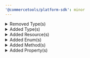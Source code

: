```yaml
---
'@commercetools/platform-sdk': minor
---
```


<details>
<summary>Removed Type(s)</summary>

- :warning: removed type `CustomerMessagePayload`
</details>

<details>
<summary>Added Type(s)</summary>

- added type `ApprovalFlow`
- added type `ApprovalFlowApproval`
- added type `ApprovalFlowApproveAction`
- added type `ApprovalFlowPagedQueryResponse`
- added type `ApprovalFlowRejectAction`
- added type `ApprovalFlowRejection`
- added type `ApprovalFlowStatus`
- added type `ApprovalFlowUpdate`
- added type `ApprovalFlowUpdateAction`
- added type `ApprovalRule`
- added type `ApprovalRuleDraft`
- added type `ApprovalRulePagedQueryResponse`
- added type `ApprovalRuleSetApproversAction`
- added type `ApprovalRuleSetDescriptionAction`
- added type `ApprovalRuleSetKeyAction`
- added type `ApprovalRuleSetNameAction`
- added type `ApprovalRuleSetPredicateAction`
- added type `ApprovalRuleSetRequestersAction`
- added type `ApprovalRuleSetStatusAction`
- added type `ApprovalRuleStatus`
- added type `ApprovalRuleUpdate`
- added type `ApprovalRuleUpdateAction`
- added type `ApproverConjunction`
- added type `ApproverConjunctionDraft`
- added type `ApproverDisjunction`
- added type `ApproverDisjunctionDraft`
- added type `ApproverHierarchy`
- added type `ApproverHierarchyDraft`
- added type `RuleApprover`
- added type `RuleApproverDraft`
- added type `RuleRequester`
- added type `RuleRequesterDraft`
- added type `CartDiscountTotalPriceTarget`
- added type `DiscountOnTotalPrice`
- added type `DiscountedTotalPricePortion`
- added type `CustomerEmailTokenReference`
- added type `CustomerPasswordTokenReference`
- added type `ApprovalFlowApprovedMessage`
- added type `ApprovalFlowCompletedMessage`
- added type `ApprovalFlowCreatedMessage`
- added type `ApprovalFlowRejectedMessage`
- added type `ApprovalRuleApproversSetMessage`
- added type `ApprovalRuleCreatedMessage`
- added type `ApprovalRuleDescriptionSetMessage`
- added type `ApprovalRuleKeySetMessage`
- added type `ApprovalRuleNameSetMessage`
- added type `ApprovalRulePredicateSetMessage`
- added type `ApprovalRuleRequestersSetMessage`
- added type `ApprovalRuleStatusSetMessage`
- added type `BusinessUnitAddressCustomFieldAddedMessage`
- added type `BusinessUnitAddressCustomFieldChangedMessage`
- added type `BusinessUnitAddressCustomFieldRemovedMessage`
- added type `BusinessUnitAddressCustomTypeRemovedMessage`
- added type `BusinessUnitAddressCustomTypeSetMessage`
- added type `BusinessUnitCustomFieldAddedMessage`
- added type `BusinessUnitCustomFieldChangedMessage`
- added type `BusinessUnitCustomFieldRemovedMessage`
- added type `BusinessUnitCustomTypeRemovedMessage`
- added type `BusinessUnitCustomTypeSetMessage`
- added type `CustomerEmailTokenCreatedMessage`
- added type `CustomerGroupCustomFieldAddedMessage`
- added type `CustomerGroupCustomFieldChangedMessage`
- added type `CustomerGroupCustomFieldRemovedMessage`
- added type `CustomerGroupCustomTypeRemovedMessage`
- added type `CustomerGroupCustomTypeSetMessage`
- added type `CustomerPasswordTokenCreatedMessage`
- added type `ApprovalFlowApprovedMessagePayload`
- added type `ApprovalFlowCompletedMessagePayload`
- added type `ApprovalFlowCreatedMessagePayload`
- added type `ApprovalFlowRejectedMessagePayload`
- added type `ApprovalRuleApproversSetMessagePayload`
- added type `ApprovalRuleCreatedMessagePayload`
- added type `ApprovalRuleDescriptionSetMessagePayload`
- added type `ApprovalRuleKeySetMessagePayload`
- added type `ApprovalRuleNameSetMessagePayload`
- added type `ApprovalRulePredicateSetMessagePayload`
- added type `ApprovalRuleRequestersSetMessagePayload`
- added type `ApprovalRuleStatusSetMessagePayload`
- added type `BusinessUnitAddressCustomFieldAddedMessagePayload`
- added type `BusinessUnitAddressCustomFieldChangedMessagePayload`
- added type `BusinessUnitAddressCustomFieldRemovedMessagePayload`
- added type `BusinessUnitAddressCustomTypeRemovedMessagePayload`
- added type `BusinessUnitAddressCustomTypeSetMessagePayload`
- added type `BusinessUnitCustomFieldAddedMessagePayload`
- added type `BusinessUnitCustomFieldChangedMessagePayload`
- added type `BusinessUnitCustomFieldRemovedMessagePayload`
- added type `BusinessUnitCustomTypeRemovedMessagePayload`
- added type `BusinessUnitCustomTypeSetMessagePayload`
- added type `CustomerEmailTokenCreatedMessagePayload`
- added type `CustomerGroupCustomFieldAddedMessagePayload`
- added type `CustomerGroupCustomFieldChangedMessagePayload`
- added type `CustomerGroupCustomFieldRemovedMessagePayload`
- added type `CustomerGroupCustomTypeRemovedMessagePayload`
- added type `CustomerGroupCustomTypeSetMessagePayload`
- added type `CustomerPasswordTokenCreatedMessagePayload`
</details>

<details>
<summary>Added Resource(s)</summary>

- added resource `/{projectKey}/as-associate/{associateId}/in-business-unit/key={businessUnitKey}/approval-rules`
- added resource `/{projectKey}/as-associate/{associateId}/in-business-unit/key={businessUnitKey}/approval-flows`
- added resource `/{projectKey}/as-associate/{associateId}/in-business-unit/key={businessUnitKey}/approval-rules/{ID}`
- added resource `/{projectKey}/as-associate/{associateId}/in-business-unit/key={businessUnitKey}/approval-rules/key={key}`
- added resource `/{projectKey}/as-associate/{associateId}/in-business-unit/key={businessUnitKey}/approval-flows/{ID}`
</details>

<details>
<summary>Added Enum(s)</summary>

- added enum `CreateApprovalRules` to type `Permission`
- added enum `UpdateApprovalRules` to type `Permission`
- added enum `UpdateApprovalFlows` to type `Permission`
- added enum `approval-flow` to type `ReferenceTypeId`
- added enum `approval-rule` to type `ReferenceTypeId`
- added enum `customer-email-token` to type `ReferenceTypeId`
- added enum `customer-password-token` to type `ReferenceTypeId`
- added enum `approval-flow` to type `ChangeSubscriptionResourceTypeId`
- added enum `approval-rule` to type `ChangeSubscriptionResourceTypeId`
- added enum `approval-flow` to type `MessageSubscriptionResourceTypeId`
- added enum `approval-rule` to type `MessageSubscriptionResourceTypeId`
- added enum `customer-email-token` to type `MessageSubscriptionResourceTypeId`
- added enum `customer-group` to type `MessageSubscriptionResourceTypeId`
- added enum `customer-password-token` to type `MessageSubscriptionResourceTypeId`
</details>

<details>
<summary>Added Method(s)</summary>

- added method `apiRoot.withProjectKey().head()`
- added method `apiRoot.withProjectKey().associateRoles().head()`
- added method `apiRoot.withProjectKey().businessUnits().head()`
- added method `apiRoot.withProjectKey().categories().head()`
- added method `apiRoot.withProjectKey().carts().head()`
- added method `apiRoot.withProjectKey().cartDiscounts().head()`
- added method `apiRoot.withProjectKey().channels().head()`
- added method `apiRoot.withProjectKey().customers().head()`
- added method `apiRoot.withProjectKey().customerGroups().head()`
- added method `apiRoot.withProjectKey().customObjects().head()`
- added method `apiRoot.withProjectKey().discountCodes().head()`
- added method `apiRoot.withProjectKey().inventory().head()`
- added method `apiRoot.withProjectKey().messages().head()`
- added method `apiRoot.withProjectKey().orders().head()`
- added method `apiRoot.withProjectKey().payments().head()`
- added method `apiRoot.withProjectKey().productDiscounts().head()`
- added method `apiRoot.withProjectKey().productProjections().head()`
- added method `apiRoot.withProjectKey().productSelections().head()`
- added method `apiRoot.withProjectKey().quotes().head()`
- added method `apiRoot.withProjectKey().quoteRequests().head()`
- added method `apiRoot.withProjectKey().stagedQuotes().head()`
- added method `apiRoot.withProjectKey().reviews().head()`
- added method `apiRoot.withProjectKey().shippingMethods().head()`
- added method `apiRoot.withProjectKey().shoppingLists().head()`
- added method `apiRoot.withProjectKey().states().head()`
- added method `apiRoot.withProjectKey().subscriptions().head()`
- added method `apiRoot.withProjectKey().taxCategories().head()`
- added method `apiRoot.withProjectKey().types().head()`
- added method `apiRoot.withProjectKey().zones().head()`
- added method `apiRoot.withProjectKey().extensions().head()`
- added method `apiRoot.withProjectKey().apiClients().head()`
- added method `apiRoot.withProjectKey().stores().head()`
- added method `apiRoot.withProjectKey().standalonePrices().head()`
- added method `apiRoot.withProjectKey().attributeGroups().head()`
- added method `apiRoot.withProjectKey().asAssociate().withAssociateIdValue().businessUnits().head()`
- added method `apiRoot.withProjectKey().asAssociate().withAssociateIdValue().businessUnits().withKey().head()`
- added method `apiRoot.withProjectKey().asAssociate().withAssociateIdValue().businessUnits().withId().head()`
- added method `apiRoot.withProjectKey().asAssociate().withAssociateIdValue().inBusinessUnitKeyWithBusinessUnitKeyValue().approvalRules().get()`
- added method `apiRoot.withProjectKey().asAssociate().withAssociateIdValue().inBusinessUnitKeyWithBusinessUnitKeyValue().approvalRules().post()`
- added method `apiRoot.withProjectKey().asAssociate().withAssociateIdValue().inBusinessUnitKeyWithBusinessUnitKeyValue().approvalFlows().get()`
- added method `apiRoot.withProjectKey().asAssociate().withAssociateIdValue().inBusinessUnitKeyWithBusinessUnitKeyValue().carts().head()`
- added method `apiRoot.withProjectKey().asAssociate().withAssociateIdValue().inBusinessUnitKeyWithBusinessUnitKeyValue().orders().head()`
- added method `apiRoot.withProjectKey().asAssociate().withAssociateIdValue().inBusinessUnitKeyWithBusinessUnitKeyValue().quotes().head()`
- added method `apiRoot.withProjectKey().asAssociate().withAssociateIdValue().inBusinessUnitKeyWithBusinessUnitKeyValue().quoteRequests().head()`
- added method `apiRoot.withProjectKey().asAssociate().withAssociateIdValue().inBusinessUnitKeyWithBusinessUnitKeyValue().approvalRules().withId().get()`
- added method `apiRoot.withProjectKey().asAssociate().withAssociateIdValue().inBusinessUnitKeyWithBusinessUnitKeyValue().approvalRules().withId().post()`
- added method `apiRoot.withProjectKey().asAssociate().withAssociateIdValue().inBusinessUnitKeyWithBusinessUnitKeyValue().approvalRules().withKey().get()`
- added method `apiRoot.withProjectKey().asAssociate().withAssociateIdValue().inBusinessUnitKeyWithBusinessUnitKeyValue().approvalRules().withKey().post()`
- added method `apiRoot.withProjectKey().asAssociate().withAssociateIdValue().inBusinessUnitKeyWithBusinessUnitKeyValue().approvalFlows().withId().get()`
- added method `apiRoot.withProjectKey().asAssociate().withAssociateIdValue().inBusinessUnitKeyWithBusinessUnitKeyValue().approvalFlows().withId().post()`
- added method `apiRoot.withProjectKey().asAssociate().withAssociateIdValue().inBusinessUnitKeyWithBusinessUnitKeyValue().carts().withKey().head()`
- added method `apiRoot.withProjectKey().asAssociate().withAssociateIdValue().inBusinessUnitKeyWithBusinessUnitKeyValue().carts().withId().head()`
- added method `apiRoot.withProjectKey().asAssociate().withAssociateIdValue().inBusinessUnitKeyWithBusinessUnitKeyValue().orders().withOrderNumber().head()`
- added method `apiRoot.withProjectKey().asAssociate().withAssociateIdValue().inBusinessUnitKeyWithBusinessUnitKeyValue().orders().withId().head()`
- added method `apiRoot.withProjectKey().asAssociate().withAssociateIdValue().inBusinessUnitKeyWithBusinessUnitKeyValue().quotes().withKey().head()`
- added method `apiRoot.withProjectKey().asAssociate().withAssociateIdValue().inBusinessUnitKeyWithBusinessUnitKeyValue().quotes().withId().head()`
- added method `apiRoot.withProjectKey().asAssociate().withAssociateIdValue().inBusinessUnitKeyWithBusinessUnitKeyValue().quoteRequests().withKey().head()`
- added method `apiRoot.withProjectKey().asAssociate().withAssociateIdValue().inBusinessUnitKeyWithBusinessUnitKeyValue().quoteRequests().withId().head()`
- added method `apiRoot.withProjectKey().associateRoles().withKey().head()`
- added method `apiRoot.withProjectKey().associateRoles().withId().head()`
- added method `apiRoot.withProjectKey().businessUnits().withKey().head()`
- added method `apiRoot.withProjectKey().businessUnits().withId().head()`
- added method `apiRoot.withProjectKey().categories().withKey().head()`
- added method `apiRoot.withProjectKey().categories().withId().head()`
- added method `apiRoot.withProjectKey().carts().withCustomerId().head()`
- added method `apiRoot.withProjectKey().carts().withKey().head()`
- added method `apiRoot.withProjectKey().carts().withId().head()`
- added method `apiRoot.withProjectKey().cartDiscounts().withKey().head()`
- added method `apiRoot.withProjectKey().cartDiscounts().withId().head()`
- added method `apiRoot.withProjectKey().channels().withId().head()`
- added method `apiRoot.withProjectKey().customers().withKey().head()`
- added method `apiRoot.withProjectKey().customers().withId().head()`
- added method `apiRoot.withProjectKey().customerGroups().withKey().head()`
- added method `apiRoot.withProjectKey().customerGroups().withId().head()`
- added method `apiRoot.withProjectKey().discountCodes().withId().head()`
- added method `apiRoot.withProjectKey().inventory().withId().head()`
- added method `apiRoot.withProjectKey().inventory().withKey().head()`
- added method `apiRoot.withProjectKey().messages().withId().head()`
- added method `apiRoot.withProjectKey().orders().withOrderNumber().head()`
- added method `apiRoot.withProjectKey().orders().edits().head()`
- added method `apiRoot.withProjectKey().orders().withId().head()`
- added method `apiRoot.withProjectKey().orders().edits().withKey().head()`
- added method `apiRoot.withProjectKey().orders().edits().withId().head()`
- added method `apiRoot.withProjectKey().payments().withKey().head()`
- added method `apiRoot.withProjectKey().payments().withId().head()`
- added method `apiRoot.withProjectKey().productDiscounts().withKey().head()`
- added method `apiRoot.withProjectKey().productDiscounts().withId().head()`
- added method `apiRoot.withProjectKey().productProjections().withKey().head()`
- added method `apiRoot.withProjectKey().productProjections().withId().head()`
- added method `apiRoot.withProjectKey().productSelections().withKey().head()`
- added method `apiRoot.withProjectKey().productSelections().withId().head()`
- added method `apiRoot.withProjectKey().quotes().withKey().head()`
- added method `apiRoot.withProjectKey().quotes().withId().head()`
- added method `apiRoot.withProjectKey().quoteRequests().withKey().head()`
- added method `apiRoot.withProjectKey().quoteRequests().withId().head()`
- added method `apiRoot.withProjectKey().stagedQuotes().withKey().head()`
- added method `apiRoot.withProjectKey().stagedQuotes().withId().head()`
- added method `apiRoot.withProjectKey().reviews().withKey().head()`
- added method `apiRoot.withProjectKey().reviews().withId().head()`
- added method `apiRoot.withProjectKey().shippingMethods().withKey().head()`
- added method `apiRoot.withProjectKey().shippingMethods().matchingCart().head()`
- added method `apiRoot.withProjectKey().shippingMethods().matchingCartLocation().head()`
- added method `apiRoot.withProjectKey().shippingMethods().matchingOrderedit().head()`
- added method `apiRoot.withProjectKey().shippingMethods().matchingLocation().head()`
- added method `apiRoot.withProjectKey().shippingMethods().withId().head()`
- added method `apiRoot.withProjectKey().shoppingLists().withKey().head()`
- added method `apiRoot.withProjectKey().shoppingLists().withId().head()`
- added method `apiRoot.withProjectKey().states().withKey().head()`
- added method `apiRoot.withProjectKey().states().withId().head()`
- added method `apiRoot.withProjectKey().subscriptions().withKey().head()`
- added method `apiRoot.withProjectKey().subscriptions().withId().head()`
- added method `apiRoot.withProjectKey().taxCategories().withKey().head()`
- added method `apiRoot.withProjectKey().taxCategories().withId().head()`
- added method `apiRoot.withProjectKey().types().withKey().head()`
- added method `apiRoot.withProjectKey().types().withId().head()`
- added method `apiRoot.withProjectKey().zones().withKey().head()`
- added method `apiRoot.withProjectKey().zones().withId().head()`
- added method `apiRoot.withProjectKey().me().activeCart().head()`
- added method `apiRoot.withProjectKey().me().businessUnits().head()`
- added method `apiRoot.withProjectKey().me().carts().head()`
- added method `apiRoot.withProjectKey().me().orders().head()`
- added method `apiRoot.withProjectKey().me().payments().head()`
- added method `apiRoot.withProjectKey().me().quoteRequests().head()`
- added method `apiRoot.withProjectKey().me().quotes().head()`
- added method `apiRoot.withProjectKey().me().shoppingLists().head()`
- added method `apiRoot.withProjectKey().me().businessUnits().withId().head()`
- added method `apiRoot.withProjectKey().me().businessUnits().withKey().head()`
- added method `apiRoot.withProjectKey().me().carts().withKey().head()`
- added method `apiRoot.withProjectKey().me().carts().withId().head()`
- added method `apiRoot.withProjectKey().me().orders().withId().head()`
- added method `apiRoot.withProjectKey().me().payments().withId().head()`
- added method `apiRoot.withProjectKey().me().quoteRequests().withId().head()`
- added method `apiRoot.withProjectKey().me().quoteRequests().withKey().head()`
- added method `apiRoot.withProjectKey().me().quotes().withId().head()`
- added method `apiRoot.withProjectKey().me().quotes().withKey().head()`
- added method `apiRoot.withProjectKey().me().shoppingLists().withId().head()`
- added method `apiRoot.withProjectKey().me().shoppingLists().withKey().head()`
- added method `apiRoot.withProjectKey().extensions().withKey().head()`
- added method `apiRoot.withProjectKey().extensions().withId().head()`
- added method `apiRoot.withProjectKey().apiClients().withId().head()`
- added method `apiRoot.withProjectKey().stores().withKey().head()`
- added method `apiRoot.withProjectKey().stores().withId().head()`
- added method `apiRoot.withProjectKey().inStoreKeyWithStoreKeyValue().carts().head()`
- added method `apiRoot.withProjectKey().inStoreKeyWithStoreKeyValue().orders().head()`
- added method `apiRoot.withProjectKey().inStoreKeyWithStoreKeyValue().customers().head()`
- added method `apiRoot.withProjectKey().inStoreKeyWithStoreKeyValue().shoppingLists().head()`
- added method `apiRoot.withProjectKey().inStoreKeyWithStoreKeyValue().cartDiscounts().head()`
- added method `apiRoot.withProjectKey().inStoreKeyWithStoreKeyValue().carts().withCustomerId().head()`
- added method `apiRoot.withProjectKey().inStoreKeyWithStoreKeyValue().carts().withKey().head()`
- added method `apiRoot.withProjectKey().inStoreKeyWithStoreKeyValue().carts().withId().head()`
- added method `apiRoot.withProjectKey().inStoreKeyWithStoreKeyValue().orders().withOrderNumber().head()`
- added method `apiRoot.withProjectKey().inStoreKeyWithStoreKeyValue().orders().withId().head()`
- added method `apiRoot.withProjectKey().inStoreKeyWithStoreKeyValue().me().carts().head()`
- added method `apiRoot.withProjectKey().inStoreKeyWithStoreKeyValue().me().orders().head()`
- added method `apiRoot.withProjectKey().inStoreKeyWithStoreKeyValue().me().activeCart().head()`
- added method `apiRoot.withProjectKey().inStoreKeyWithStoreKeyValue().me().shoppingLists().head()`
- added method `apiRoot.withProjectKey().inStoreKeyWithStoreKeyValue().me().carts().withId().head()`
- added method `apiRoot.withProjectKey().inStoreKeyWithStoreKeyValue().me().orders().withId().head()`
- added method `apiRoot.withProjectKey().inStoreKeyWithStoreKeyValue().me().shoppingLists().withKey().head()`
- added method `apiRoot.withProjectKey().inStoreKeyWithStoreKeyValue().me().shoppingLists().withId().head()`
- added method `apiRoot.withProjectKey().inStoreKeyWithStoreKeyValue().customers().withKey().head()`
- added method `apiRoot.withProjectKey().inStoreKeyWithStoreKeyValue().customers().withId().head()`
- added method `apiRoot.withProjectKey().inStoreKeyWithStoreKeyValue().shippingMethods().matchingCart().head()`
- added method `apiRoot.withProjectKey().inStoreKeyWithStoreKeyValue().shoppingLists().withKey().head()`
- added method `apiRoot.withProjectKey().inStoreKeyWithStoreKeyValue().shoppingLists().withId().head()`
- added method `apiRoot.withProjectKey().inStoreKeyWithStoreKeyValue().productProjections().withKey().head()`
- added method `apiRoot.withProjectKey().inStoreKeyWithStoreKeyValue().productProjections().withId().head()`
- added method `apiRoot.withProjectKey().inStoreKeyWithStoreKeyValue().cartDiscounts().withKey().head()`
- added method `apiRoot.withProjectKey().inStoreKeyWithStoreKeyValue().cartDiscounts().withId().head()`
- added method `apiRoot.withProjectKey().standalonePrices().withKey().head()`
- added method `apiRoot.withProjectKey().standalonePrices().withId().head()`
- added method `apiRoot.withProjectKey().attributeGroups().withKey().head()`
- added method `apiRoot.withProjectKey().attributeGroups().withId().head()`
</details>

<details>
<summary>Added Property(s)</summary>

- added property `discountOnTotalPrice` to type `Cart`
- added property `discountOnTotalPrice` to type `StagedOrder`
- added property `custom` to type `StagedOrderAddParcelToDeliveryAction`
- added property `discountOnTotalPrice` to type `Order`
- added property `custom` to type `OrderAddParcelToDeliveryAction`
</details>
